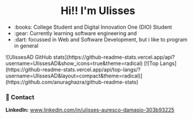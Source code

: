 <h1 align="center">
   Hi!! I'm Ulisses 
</h1>

<ul>
<li>:books: College Student and Digital Innovation One (DIO) Student</li>
<li>:gear: Currently learning software engineering and </li>
<li>:dart: focussed in Web and Software Development, but i like to program in general</li>
</ul>
<p>
![UlissesAD GitHub stats](https://github-readme-stats.vercel.app/api?username=UlissesAD&show_icons=true&theme=radical)
[![Top Langs](https://github-readme-stats.vercel.app/api/top-langs/?username=UlissesAD&layout=compact&theme=radical)](https://github.com/anuraghazra/github-readme-stats)
</p>

### :handshake: Contact
**LinkedIn:** www.linkedin.com/in/ulisses-auresco-damasio-303b93225

